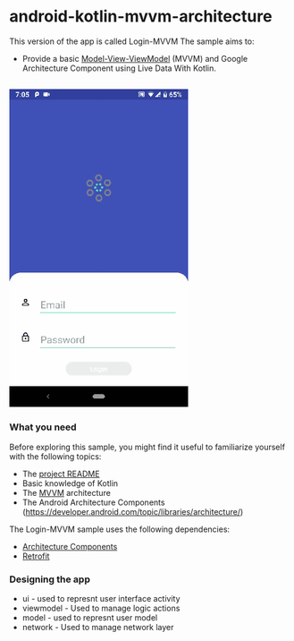 # android-kotlin-mvvm-architecture
This version of the app is called Login-MVVM
The sample aims to:

* Provide a basic [Model-View-ViewModel](https://en.wikipedia.org/wiki/Model–view–viewmodel) (MVVM) and Google Architecture Component using Live Data With Kotlin.
##
![screenshot](20180818_190627.gif)

### What you need

Before exploring this sample, you might find it useful to familiarize yourself with the following topics:

* The [project README](README.md)
* Basic knowledge of Kotlin
* The [MVVM](https://en.wikipedia.org/wiki/Model–view–viewmodel) architecture
* The Android Architecture Components (https://developer.android.com/topic/libraries/architecture/)

The Login-MVVM sample uses the following dependencies:
* [Architecture Components](https://developer.android.com/topic/libraries/architecture/adding-components)
* [Retrofit](https://square.github.io/retrofit/)

### Designing the app

* ui - used to represnt user interface activity
* viewmodel - Used to manage logic actions
* model - used to represnt user model
* network - Used to manage network layer
